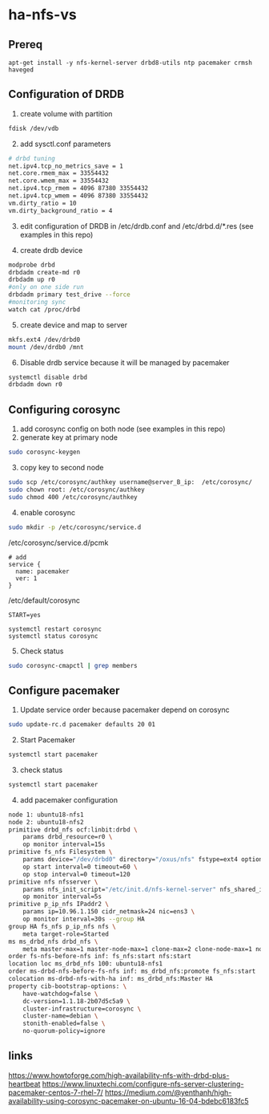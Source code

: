 # ha-nfs-vs
## Prereq
```
apt-get install -y nfs-kernel-server drbd8-utils ntp pacemaker crmsh haveged
```

## Configuration of DRDB

1. create volume with partition
```bash
fdisk /dev/vdb
```
2. add sysctl.conf parameters
``` bash
# drbd tuning
net.ipv4.tcp_no_metrics_save = 1
net.core.rmem_max = 33554432
net.core.wmem_max = 33554432
net.ipv4.tcp_rmem = 4096 87380 33554432
net.ipv4.tcp_wmem = 4096 87380 33554432
vm.dirty_ratio = 10
vm.dirty_background_ratio = 4
```
3. edit configuration of DRDB in /etc/drdb.conf and /etc/drbd.d/*.res (see examples in this repo)

4. create drdb device
``` bash
modprobe drbd
drbdadm create-md r0
drbdadm up r0
#only on one side run 
drbdadm primary test_drive --force
#monitoring sync 
watch cat /proc/drbd
```
5. create device and map to server 
``` bash
mkfs.ext4 /dev/drbd0
mount /dev/drdb0 /mnt
```
6. Disable drdb service because it will be managed by pacemaker
``` bash
systemctl disable drbd
drbdadm down r0
```
## Configuring corosync

1. add corosync config on both node (see examples in this repo)
2. generate key at primary node
``` bash
sudo corosync-keygen
```
3. copy key to second node
``` bash
sudo scp /etc/corosync/authkey username@server_B_ip:  /etc/corosync/
sudo chown root: /etc/corosync/authkey
sudo chmod 400 /etc/corosync/authkey
```
4. enable corosync
``` bash
sudo mkdir -p /etc/corosync/service.d
```

/etc/corosync/service.d/pcmk
```
# add 
service {
  name: pacemaker
  ver: 1
}
```
/etc/default/corosync
```# add 
START=yes

systemctl restart corosync
systemctl status corosync
```
5. Check status
``` bash
sudo corosync-cmapctl | grep members
```

## Configure pacemaker
1. Update service order because pacemaker depend on corosync
``` bash
sudo update-rc.d pacemaker defaults 20 01
```
2. Start Pacemaker
``` bash
systemctl start pacemaker
```
3. check status
``` bash
systemctl start pacemaker
```
4. add pacemaker configuration
``` bash
node 1: ubuntu18-nfs1
node 2: ubuntu18-nfs2
primitive drbd_nfs ocf:linbit:drbd \
	params drbd_resource=r0 \
	op monitor interval=15s
primitive fs_nfs Filesystem \
	params device="/dev/drbd0" directory="/oxus/nfs" fstype=ext4 options="noatime,nodiratime" \
	op start interval=0 timeout=60 \
	op stop interval=0 timeout=120
primitive nfs nfsserver \
	params nfs_init_script="/etc/init.d/nfs-kernel-server" nfs_shared_infodir="/oxus/nfs" nfs_ip=10.96.1.150 \
	op monitor interval=5s
primitive p_ip_nfs IPaddr2 \
	params ip=10.96.1.150 cidr_netmask=24 nic=ens3 \
	op monitor interval=30s --group HA
group HA fs_nfs p_ip_nfs nfs \
	meta target-role=Started
ms ms_drbd_nfs drbd_nfs \
	meta master-max=1 master-node-max=1 clone-max=2 clone-node-max=1 notify=true
order fs-nfs-before-nfs inf: fs_nfs:start nfs:start
location loc ms_drbd_nfs 100: ubuntu18-nfs1
order ms-drbd-nfs-before-fs-nfs inf: ms_drbd_nfs:promote fs_nfs:start
colocation ms-drbd-nfs-with-ha inf: ms_drbd_nfs:Master HA
property cib-bootstrap-options: \
	have-watchdog=false \
	dc-version=1.1.18-2b07d5c5a9 \
	cluster-infrastructure=corosync \
	cluster-name=debian \
	stonith-enabled=false \
	no-quorum-policy=ignore
```

## links
https://www.howtoforge.com/high-availability-nfs-with-drbd-plus-heartbeat
https://www.linuxtechi.com/configure-nfs-server-clustering-pacemaker-centos-7-rhel-7/
https://medium.com/@yenthanh/high-availability-using-corosync-pacemaker-on-ubuntu-16-04-bdebc6183fc5

